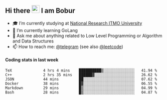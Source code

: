 ## Hi there <img src="https://media.giphy.com/media/hvRJCLFzcasrR4ia7z/giphy.gif" width="25px" height="25px"> I am Bobur

- :mortar_board: I’m currently studying at [National Research ITMO University](https://itmo.ru/)
- :seedling: I’m currently learning GoLang
- :speech_balloon: Ask me about anything related to Low Level Programming or Algorithm and Data Structures
- :mailbox: How to reach me: [@telegram](https://t.me/octoant) (see also [@leetcode](https://leetcode.com/octoant/))    

#### Coding stats in last week

<!--START_SECTION:waka-->

```text
TeX              4 hrs 4 mins    ██████████▒░░░░░░░░░░░░░░   41.94 %
C++              2 hrs 35 mins   ██████▓░░░░░░░░░░░░░░░░░░   26.62 %
JSON             44 mins         ██░░░░░░░░░░░░░░░░░░░░░░░   07.62 %
Docker           38 mins         █▓░░░░░░░░░░░░░░░░░░░░░░░   06.55 %
Markdown         29 mins         █▒░░░░░░░░░░░░░░░░░░░░░░░   04.99 %
Bash             28 mins         █▒░░░░░░░░░░░░░░░░░░░░░░░   04.87 %
```

<!--END_SECTION:waka-->
